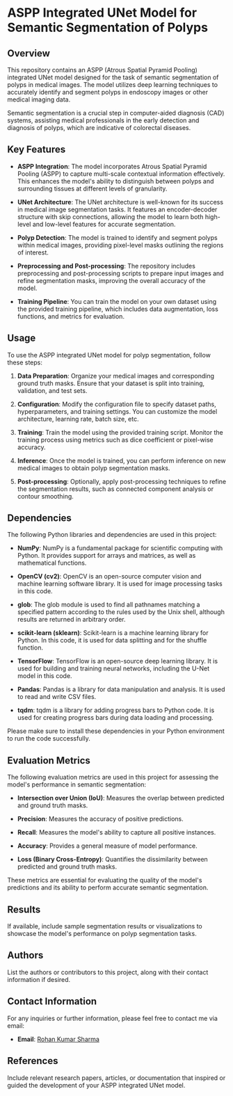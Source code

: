 # ASPP Integrated UNet Model for Semantic Segmentation of Polyps

## Overview

This repository contains an ASPP (Atrous Spatial Pyramid Pooling) integrated UNet model designed for the task of semantic segmentation of polyps in medical images. The model utilizes deep learning techniques to accurately identify and segment polyps in endoscopy images or other medical imaging data.

Semantic segmentation is a crucial step in computer-aided diagnosis (CAD) systems, assisting medical professionals in the early detection and diagnosis of polyps, which are indicative of colorectal diseases.

## Key Features

- **ASPP Integration**: The model incorporates Atrous Spatial Pyramid Pooling (ASPP) to capture multi-scale contextual information effectively. This enhances the model's ability to distinguish between polyps and surrounding tissues at different levels of granularity.

- **UNet Architecture**: The UNet architecture is well-known for its success in medical image segmentation tasks. It features an encoder-decoder structure with skip connections, allowing the model to learn both high-level and low-level features for accurate segmentation.

- **Polyp Detection**: The model is trained to identify and segment polyps within medical images, providing pixel-level masks outlining the regions of interest.

- **Preprocessing and Post-processing**: The repository includes preprocessing and post-processing scripts to prepare input images and refine segmentation masks, improving the overall accuracy of the model.

- **Training Pipeline**: You can train the model on your own dataset using the provided training pipeline, which includes data augmentation, loss functions, and metrics for evaluation.

## Usage

To use the ASPP integrated UNet model for polyp segmentation, follow these steps:

1. **Data Preparation**: Organize your medical images and corresponding ground truth masks. Ensure that your dataset is split into training, validation, and test sets.

2. **Configuration**: Modify the configuration file to specify dataset paths, hyperparameters, and training settings. You can customize the model architecture, learning rate, batch size, etc.

3. **Training**: Train the model using the provided training script. Monitor the training process using metrics such as dice coefficient or pixel-wise accuracy.

4. **Inference**: Once the model is trained, you can perform inference on new medical images to obtain polyp segmentation masks.

5. **Post-processing**: Optionally, apply post-processing techniques to refine the segmentation results, such as connected component analysis or contour smoothing.

## Dependencies

The following Python libraries and dependencies are used in this project:

- **NumPy**: NumPy is a fundamental package for scientific computing with Python. It provides support for arrays and matrices, as well as mathematical functions.

- **OpenCV (cv2)**: OpenCV is an open-source computer vision and machine learning software library. It is used for image processing tasks in this code.

- **glob**: The glob module is used to find all pathnames matching a specified pattern according to the rules used by the Unix shell, although results are returned in arbitrary order.

- **scikit-learn (sklearn)**: Scikit-learn is a machine learning library for Python. In this code, it is used for data splitting and for the shuffle function.

- **TensorFlow**: TensorFlow is an open-source deep learning library. It is used for building and training neural networks, including the U-Net model in this code.

- **Pandas**: Pandas is a library for data manipulation and analysis. It is used to read and write CSV files.

- **tqdm**: tqdm is a library for adding progress bars to Python code. It is used for creating progress bars during data loading and processing.

Please make sure to install these dependencies in your Python environment to run the code successfully.

## Evaluation Metrics

The following evaluation metrics are used in this project for assessing the model's performance in semantic segmentation:

- **Intersection over Union (IoU)**: Measures the overlap between predicted and ground truth masks.

- **Precision**: Measures the accuracy of positive predictions.

- **Recall**: Measures the model's ability to capture all positive instances.

- **Accuracy**: Provides a general measure of model performance.

- **Loss (Binary Cross-Entropy)**: Quantifies the dissimilarity between predicted and ground truth masks.

These metrics are essential for evaluating the quality of the model's predictions and its ability to perform accurate semantic segmentation.


## Results

If available, include sample segmentation results or visualizations to showcase the model's performance on polyp segmentation tasks.

## Authors

List the authors or contributors to this project, along with their contact information if desired.

## Contact Information

For any inquiries or further information, please feel free to contact me via email:

- **Email**: [Rohan Kumar Sharma](mailto:srohan262@gmail.com)


## References

Include relevant research papers, articles, or documentation that inspired or guided the development of your ASPP integrated UNet model.
